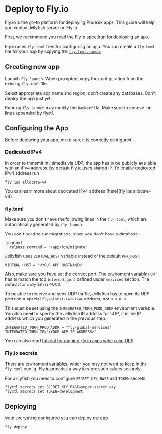 # Deploy to Fly.io

Fly.io is the go-to platform for deploying Phoenix apps.
This guide will help you deploy Jellyfish server on Fly.io.

First, we recommend you read the [Fly.io speedrun](https://fly.io/docs/speedrun/) for deploying an app.


Fly.io uses `fly.toml` files for configuring an app.
You can create a `fly.toml` file for your app by copying the [`fly.toml.sample`](https://github.com/jellyfish-dev/jellyfish/blob/main/fly.toml.sample)

## Creating new app

Launch `fly launch`. When prompted, copy the configuration from the existing `fly.toml` file.

Select appropriate app name and region, don't create any databases.
Don't deploy the app just yet.

Running `fly launch` may modify the `Dockerfile`.
Make sure to remove the lines appended by flyctl.

## Configuring the App

Before deploying your app, make sure it is correctly configured.

### Dedicated IPv4
In order to transmit multimedia via UDP, the app has to be publicly availabla with an IPv4 address.
By default Fly.io uses shared IP. To enable dedicated IPv4 address run 

```
fly ips allocate-v4
```
You can learn more about dedicated IPv4 address [here](fly ips allocate-v4).

### fly.toml

Make sure you don't have the following lines in the `fly.toml`, which are automatically generated by `fly launch`.

You don't need to run migrations, since you don't have a database.
```
[deploy]
  release_command = "/app/bin/migrate"
```

Jellyfish uses `VIRTUAL_HOST` variable instead of the default `PHX_HOST`.
```
VIRTUAL_HOST = "<YOUR APP HOSTNAME>"
```  

Also, make sure you have set the correct port.
The enviroment variable `PORT` has to match the tcp `internal_port` defined under `services` section.
The default for Jellyfish is 4000.


To be able to receive and send UDP traffic, Jellyfish has to open its UDP ports on a special `fly-global-services` address, not `0.0.0.0`.

This must be set using the `INTEGRATED_TURN_PROD_ADDR` enviroment variable.
You also need to specify the Jellyfish IP address for UDP, it is the IP address which you generated in the previous step.
```
INTEGRATED_TURN_PROD_ADDR = "fly-global-services"
INTEGRATED_TURN_IP="<YOUR APP IP ADDRESS>"
```

You can also read [tutorial for running Fly.io apps which use UDP](https://fly.io/docs/app-guides/udp-and-tcp/).


### Fly.io secrets

There are enviroment variables, which you may not want to keep in the `fly.toml` config.
Fly.io provides a way to store such values securely.

For Jellyfish you need to configure `SECRET_KEY_BASE` and `TOKEN` secrets.
```
flyctl secrets set SECRET_KEY_BASE=super-secret-key
flyctl secrets set TOKEN=development
```

## Deploying

With everything configured you can deploy the app 
```
fly deploy
```
